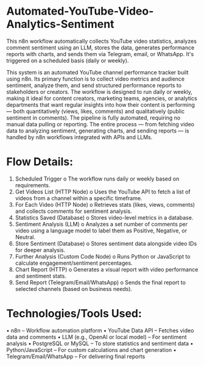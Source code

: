 # Automated-YouTube-Video-Analytics-Sentiment
This n8n workflow automatically collects YouTube video statistics, analyzes comment sentiment using an LLM, stores the data, generates performance reports with charts, and sends them via Telegram, email, or WhatsApp. It's triggered on a scheduled basis (daily or weekly).

This system is an automated YouTube channel performance tracker built using n8n. Its primary function is to collect video metrics and audience sentiment, analyze them, and send structured performance reports to stakeholders or creators.
The workflow is designed to run daily or weekly, making it ideal for content creators, marketing teams, agencies, or analytics departments that want regular insights into how their content is performing — both quantitatively (views, likes, comments) and qualitatively (public sentiment in comments).
The pipeline is fully automated, requiring no manual data pulling or reporting. The entire process — from fetching video data to analyzing sentiment, generating charts, and sending reports — is handled by n8n workflows integrated with APIs and LLMs.

# Flow Details:
1.	Scheduled Trigger
    o	The workflow runs daily or weekly based on requirements.
2.	Get Videos List (HTTP Node)
    o	Uses the YouTube API to fetch a list of videos from a channel within a specific timeframe.
3.	For Each Video (HTTP Node)
    o	Retrieves stats (likes, views, comments) and collects comments for sentiment analysis.
4.	Statistics Saved (Database)
    o	Stores video-level metrics in a database.
5.	Sentiment Analysis (LLM)
    o	Analyzes a set number of comments per video using a language model to label them as Positive, Negative, or Neutral.
6.	Store Sentiment (Database)
    o	Stores sentiment data alongside video IDs for deeper analysis.
7.	Further Analysis (Custom Code Node)
    o	Runs Python or JavaScript to calculate engagement/sentiment percentages.
8.	Chart Report (HTTP)
    o	Generates a visual report with video performance and sentiment stats.
9.	Send Report (Telegram/Email/WhatsApp)
    o	Sends the final report to selected channels (based on business needs).

# Technologies/Tools Used:
•	n8n – Workflow automation platform
•	YouTube Data API – Fetches video data and comments
•	LLM (e.g., OpenAI or local model) – For sentiment analysis
•	PostgreSQL or MySQL – To store statistics and sentiment data
•	Python/JavaScript – For custom calculations and chart generation
•	Telegram/Email/WhatsApp – For delivering final reports
